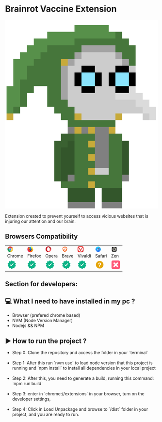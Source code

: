 <h1>Brainrot Vaccine Extension</h1>

<img src="./public/gubgub.png" />
<br />

Extension created to prevent yourself to access vicious websites that is injuring our attention and our brain.

<h2>Browsers Compatibility</h2>

<table>
    <tr>
        <td>
            <img src="./.github/assets/chrome-svgrepo-com.svg" width="20px" height="20px" /><br />Chrome
        </td>
        <td>
            <img src="./.github/assets/firefox-svgrepo-com.svg" width="20px" height="20px" /><br />Firefox
        </td>
        <td>
            <img src="./.github/assets/opera-svgrepo-com.svg" width="20px" height="20px" /><br />Opera
        </td>
                <td>
            <img src="./.github/assets/brave-svgrepo-com.svg" width="20px" height="20px" /><br />Brave
        </td>
                <td>
            <img src="./.github/assets/vivaldi-icon-svgrepo-com.svg" width="20px" height="20px" /><br />Vivaldi
        </td>
        <td>
            <img src="./.github/assets/safari-ios-svgrepo-com.svg" width="20px" height="20px" /><br />Safari
        </td>
        <td>
            <img src="./.github/assets/zen.webp" width="20px" height="20px" /><br />Zen
        </td>
    </tr>
    <tr>
        <td>
            <img src="./.github/assets/check.png" alt="check icon" width="30px" height="30px" />
        </td>
        <td>
            <img src="./.github/assets/check.png" alt="check icon" width="30px" height="30px" />
        </td>
        <td>
            <img src="./.github/assets/check.png" alt="check icon" width="30px" height="30px" />
        </td>
                <td>
            <img src="./.github/assets/check.png" alt="check icon" width="30px" height="30px" />
        </td>
                <td>
            <img src="./.github/assets/check.png" alt="check icon" width="30px" height="30px" />
        </td>
        <td>
            <img src="./.github/assets/question-svgrepo-com.svg" alt="check icon" width="30px" height="30px" />
        </td>
        <td>
            <img src="./.github/assets/cross-mark-button-svgrepo-com.svg" alt="check icon" width="30px" height="30px" />
        </td>
    </tr>
</table>

<h2>Section for developers: </h2>

<h2>💻 What I need to have installed in my pc ?</h2>

<ul>
    <li>Browser (prefered chrome based)</li>
    <li>NVM (Node Version Manager)</li>
    <li>Nodejs && NPM</li>
</ul>

<h2>▶️ How to run the project ?</h2>
<ul>
<li>Step 0: Clone the repository and access the folder in your `terminal`</li><br/ >

<li>Step 1: After this run `nvm use` to load node version that this project is running and `npm install` to install all dependencies in your local project</li>
<br/ >

<li>Step 2: After this, you need to generate a build, running this command: `npm run build`</li>
<br/ >

<li>Step 3: enter in `chrome://extensions` in your browser, turn on the developer settings,</li>
<br/ >

<li>Step 4: Click in Load Unpackage and browse to `/dist` folder in your project, and you are ready to run.</li>
</ul>
